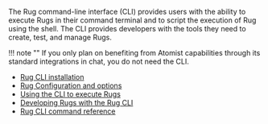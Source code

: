 The Rug command-line interface (CLI) provides users with the ability
to execute Rugs in their command terminal and to script the execution
of Rug using the shell.  The CLI provides developers with the tools
they need to create, test, and manage Rugs.

!!! note ""
    If you only plan on benefiting from Atomist capabilities through
    its standard integrations in chat, you do not need the CLI.

-   [Rug CLI installation](install.md)
-   [Rug Configuration and options](basics.md)
-   [Using the CLI to execute Rugs](using-rugs.md)
-   [Developing Rugs with the Rug CLI](developing-rugs.md)
-   [Rug CLI command reference](/reference/rug-cli/index.md)
